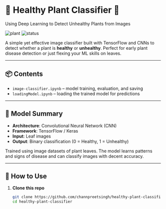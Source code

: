 # 🌱 Healthy Plant Classifier 🌿  
Using Deep Learning to Detect Unhealthy Plants from Images

![plant](https://img.shields.io/badge/AI-TensorFlow-blue?style=flat-square) ![status](https://img.shields.io/badge/status-active-brightgreen?style=flat-square)

A simple yet effective image classifier built with TensorFlow and CNNs to detect whether a plant is **healthy** or **unhealthy**. Perfect for early plant disease detection or just flexing your ML skills on leaves.

---

## 📦 Contents

- `image-classifier.ipynb` – model training, evaluation, and saving
- `loadingModel.ipynb` – loading the trained model for predictions

---

## 🧠 Model Summary

- **Architecture**: Convolutional Neural Network (CNN)
- **Framework**: TensorFlow / Keras
- **Input**: Leaf images
- **Output**: Binary classification (0 = Healthy, 1 = Unhealthy)

Trained using image datasets of plant leaves. The model learns patterns and signs of disease and can classify images with decent accuracy.

---

## 🚀 How to Use

1. **Clone this repo**  
   ```bash
   git clone https://github.com/channpreetsingh/healthy-plant-classifier.git
   cd healthy-plant-classifier

